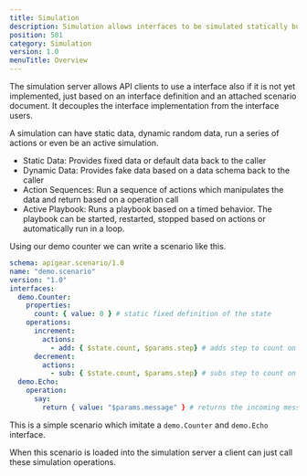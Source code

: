 ```yaml
---
title: Simulation
description: Simulation allows interfaces to be simulated statically but also dynamically
position: 501
category: Simulation
version: 1.0
menuTitle: Overview
---
```


The simulation server allows API clients to use a interface also if it is not yet implemented, just based on an interface definition and an attached scenario document. It decouples the interface implementation from the interface users. 

A simulation can have static data, dynamic random data, run a series of actions or even be an active simulation.

* Static Data: Provides fixed data or default data back to the caller
* Dynamic Data: Provides fake data based on a data schema back to the caller
* Action Sequences: Run a sequence of actions which manipulates the data and return based on a operation call
* Active Playbook: Runs a playbook based on a timed behavior. The playbook can be started, restarted, stopped based on actions or automatically run in a loop.


Using our demo counter we can write a scenario like this.

```yaml
schema: apigear.scenario/1.0
name: "demo.scenario"
version: "1.0"
interfaces:
  demo.Counter:
    properties:
      count: { value: 0 } # static fixed definition of the state
    operations:
      increment:
        actions:
          - add: { $state.count, $params.step} # adds step to count on every call
      decrement:
        actions:
          - sub: { $state.count, $params.step} # subs step to count on every call
  demo.Echo:
    operation:
      say:
        return { value: "$params.message" } # returns the incoming message param back as result
```

This is a simple scenario which imitate a `demo.Counter` and `demo.Echo` interface.

When this scenario is loaded into the simulation server a client can just call these simulation operations.


        
